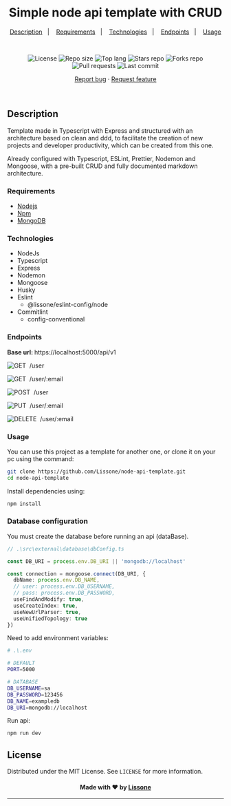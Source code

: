 <h1 align="center">
  Simple node api template with CRUD
</h1>

<p align="center">
  <a href="#description">Description</a>&nbsp;&nbsp;&nbsp;|&nbsp;&nbsp;&nbsp;
  <a href="#requirements">Requirements</a>&nbsp;&nbsp;&nbsp;|&nbsp;&nbsp;&nbsp;
  <a href="#technologies">Technologies</a>&nbsp;&nbsp;&nbsp;|&nbsp;&nbsp;&nbsp;
  <a href="#endpoints">Endpoints</a>&nbsp;&nbsp;&nbsp;|&nbsp;&nbsp;&nbsp;
  <a href="#usage">Usage</a>
</p>
<br />
<p align="center">
  <img src="https://img.shields.io/static/v1?label=license&message=MIT" alt="License">
  <img src="https://img.shields.io/github/repo-size/Lissone/node-api-template" alt="Repo size" />
  <img src="https://img.shields.io/github/languages/top/Lissone/node-api-template" alt="Top lang" />
  <img src="https://img.shields.io/github/stars/Lissone/node-api-template" alt="Stars repo" />
  <img src="https://img.shields.io/github/forks/Lissone/node-api-template" alt="Forks repo" />
  <img src="https://img.shields.io/github/issues-pr/Lissone/node-api-template" alt="Pull requests" >
  <img src="https://img.shields.io/github/last-commit/Lissone/node-api-template" alt="Last commit" />
</p>

<p align="center">
  <a href="https://github.com/Lissone/node-api-template/issues">Report bug</a>
  ·
  <a href="https://github.com/Lissone/node-api-template/issues">Request feature</a>
</p>

<br />

## Description

Template made in Typescript with Express and structured with an architecture based on clean and ddd, to facilitate the creation of new projects and developer productivity, which can be created from this one.

Already configured with Typescript, ESLint, Prettier, Nodemon and Mongoose, with a pre-built CRUD and fully documented markdown architecture.

### Requirements

- [Nodejs](https://nodejs.org/en/)
- [Npm](https://www.npmjs.com/)
- [MongoDB](https://docs.mongodb.com/manual/installation/)

### Technologies

- NodeJs
- Typescript
- Express
- Nodemon
- Mongoose
- Husky
- Eslint
  - @lissone/eslint-config/node
- Commitlint
  - config-conventional

### Endpoints

<strong>Base url: </strong>https://localhost:5000/api/v1

![GET](https://img.shields.io/badge/-GET-70BB60?style=for-the-badge)&nbsp;
/user

![GET](https://img.shields.io/badge/-GET-70BB60?style=for-the-badge)&nbsp;
/user/:email

![POST](https://img.shields.io/badge/-POST-2991B8?style=for-the-badge)&nbsp;
/user

![PUT](https://img.shields.io/badge/-PUT-99768C?style=for-the-badge)&nbsp;
/user/:email

![DELETE](https://img.shields.io/badge/-DELETE-DF807E?style=for-the-badge)&nbsp;
/user/:email

### Usage

You can use this project as a template for another one, or clone it on your pc using the command:

```bash
git clone https://github.com/Lissone/node-api-template.git
cd node-api-template
```

Install dependencies using:

```bash
npm install
```

### Database configuration

You must create the database before running an api (dataBase).

```typescript
// .\src\external\database\dbConfig.ts

const DB_URI = process.env.DB_URI || 'mongodb://localhost'

const connection = mongoose.connect(DB_URI, {
  dbName: process.env.DB_NAME,
  // user: process.env.DB_USERNAME,
  // pass: process.env.DB_PASSWORD,
  useFindAndModify: true,
  useCreateIndex: true,
  useNewUrlParser: true,
  useUnifiedTopology: true
})
```

Need to add environment variables:

```bash
# .\.env

# DEFAULT
PORT=5000

# DATABASE
DB_USERNAME=sa
DB_PASSWORD=123456
DB_NAME=exampledb
DB_URI=mongodb://localhost
```

Run api:

```bash
npm run dev
```

## License

Distributed under the MIT License. See `LICENSE` for more information.

<h4 align="center">
  Made with ❤️ by <a href="https://github.com/Lissone" target="_blank">Lissone</a>
</h4>

<hr />
